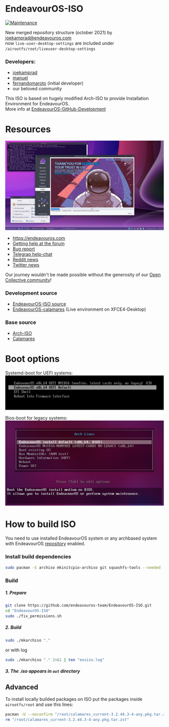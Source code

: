 # EndeavourOS-ISO

[![Maintenance](https://img.shields.io/maintenance/yes/2021.svg)]()

New merged repository structure (october 2021) by joekamprad@endeavouros.com  
now `live-user-desktop-settings` are included under `/airootfs/root/liveuser-desktop-settings`

### Developers:
- [joekamprad](https://github.com/killajoe)
- [manuel](https://github.com/manuel-192)
- [fernandomaroto](https://github.com/Portergos) (initial developer)
- our beloved community

This ISO is based on hugely modified Arch-ISO to provide Installation Environment for EndeavourOS.  
More info at [EndeavourOS-GitHub-Development](https://endeavouros-team.github.io/EndeavourOS-Development/)



# Resources

<img src="https://raw.githubusercontent.com/endeavouros-team/artwork-images-logo/master/NEXT/livesession.png" alt="drawing" width="600"/>

- https://endeavouros.com
- [Getting help at the forum](https://forum.endeavouros.com)
- [Bug report](https://forum.endeavouros.com/c/Arch-based-related-questions/bug-reports)
- [Telegrap help-chat](https://t.me/Endeavouros)
- [Reddit news](https://www.reddit.com/r/EndeavourOS)
- [Twitter news](https://twitter.com/OsEndeavour)

Our journey wouldn't be made possible without the generosity of our [Open Collective community](https://opencollective.com/endeavouros)!


### Development source

- [EndeavourOS-ISO source](https://github.com/endeavouros-team/EndeavourOS-ISO)
- [EndeavourOS-calamares](https://github.com/endeavouros-team/EndeavourOS-calamares) (Live environment on XFCE4-Desktop)


### Base source

- [Arch-ISO](https://gitlab.archlinux.org/archlinux/archiso)
- [Calamares](https://github.com/calamares/calamares)



# Boot options

Systemd-boot for UEFI systems:  
<img src="https://raw.githubusercontent.com/endeavouros-team/artwork-images-logo/master/NEXT/systemd-boot.png" alt="drawing" width="600"/>

Bios-boot for legacy systems:  
<img src="https://raw.githubusercontent.com/endeavouros-team/artwork-images-logo/master/NEXT/bios-boot.png" alt="drawing" width="600"/>



# How to build ISO

You need to use installed EndeavourOS system or any archbased system with EndeavourOS [repository](https://github.com/endeavouros-team/mirrors) enabled.


### Install build dependencies

```bash
sudo pacman -S archiso mkinitcpio-archiso git squashfs-tools --needed
```

### Build

##### 1. Prepare

```bash
git clone https://github.com/endeavouros-team/EndeavourOS-ISO.git
cd "EndeavourOS-ISO"
sudo ./fix_permissions.sh
```

##### 2. Build

~~~bash
sudo ./mkarchiso "."
~~~

or with log

~~~bash
sudo ./mkarchiso "." 2>&1 | tee "eosiso.log"
~~~

##### 3. The .iso appears in `out` directory


## Advanced

To install locally builded packages on ISO put the packages inside `airootfs/root` and use this lines:

```bash
pacman -U --noconfirm "/root/calamares_current-3.2.44.3-4-any.pkg.tar.zst"
rm "/root/calamares_current-3.2.44.3-4-any.pkg.tar.zst"
```

